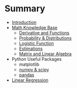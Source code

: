 # Summary

* [Introduction](README.md)
* [Math Knowledge Base](chapter1.md)
  * [Derivative and Functions](chapter1/derivative-and-functions.md)
  * [Probability & Distributions](chapter1/probability.md)
  * [Logistic Function](chapter1/logistic-function.md)
  * [Estimations](chapter1/estimations.md)
  * [Matrix and Linear Algebra](chapter1/matrix-and-linear-algebra.md)
* Python Useful Packages
  * matplotlib
  * [numpy & scipy](numpy-and-scipy.md)
  * [pandas](pandas.md)
* [Linear Regression](linear-regression.md)

